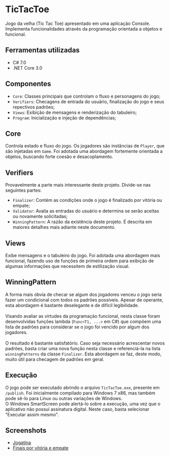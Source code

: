 # TicTacToe

Jogo da velha (Tic Tac Toe) apresentado em uma aplicação Console. Implementa funcionalidades através da programação orientada a objetos e funcional.

## Ferramentas utilizadas
- C# 7.0
- .NET Core 3.0

## Componentes
- `Core`: Classes principais que controlam o fluxo e personagens do jogo;
- `Verifiers`: Checagens de entrada do usuário, finalização do jogo e seus repectivos padrões;
- `Views`: Exibição de mensagens e renderização do tabuleiro;
- `Program`: Inicialização e injeção de dependências;

## Core
Controla estado e fluxo do jogo. Os jogadores são instâncias de `Player`, que são injetadas em `Game`. Foi adotada uma abordagem fortemente orientada a objetos, buscando forte coesão e desacoplamento.

## Verifiers
Provavelmente a parte mais interessante deste projeto. Divide-se nas seguintes partes: <br />
- `Finalizer`: Contém as condições onde o jogo é finalizado por vitória ou empate; <br />
- `Validator`: Avalia as entradas do usuário e determina se serão aceitas ou novamente solicitadas; <br />
- `WinningPattern`: A razão da existência deste projeto. É descrita em maiores detalhes mais adiante neste documento.

## Views
Exibe mensagens e o tabuleiro do jogo. Foi adotada uma abordagem mais funcional, fazendo uso de funções de primeira ordem para exibição de algumas informações que necessitem de estilização visual.

## WinningPattern
A forma mais óbvia de checar se algum dos jogadores venceu o jogo seria fazer um condicional com todos os padrões possíveis. Apesar de operante, esta abordagem é bastante deselegante e de difícil legibilidade. <br /><br />
Visando avaliar as virtudes da programação funcional, nesta classe foram desenvolvidas funções lambda (`Func<T1, ...>` em C#) que compõem uma lista de padrões para considerar se o jogo foi vencido por algum dos jogadores. <br /><br />
O resultado é bastante satisfatório. Caso seja necessário acrescentar novos padrões, basta criar uma nova função nesta classe e referenciá-la na lista `winningPatterns` da classe `Finalizer`. Esta abordagem se faz, deste modo, muito útil para checagem de padrões em geral.

## Execução
O jogo pode ser executado abrindo o arquivo `TicTacToe.exe`, presente em `/publish`. Foi inicialmente compilado para Windows 7 x86, mas também pode sê-lo para Linux ou outras variações de Windows.<br>
O Windows SmartScreen pode alertá-lo sobre a execução, uma vez que o aplicativo não possui assinatura digital. Neste caso, basta selecionar "Executar assim mesmo".

## Screenshots
* [Jogatina](https://raw.githubusercontent.com/marcomvidal/TicTacToe/master/screenshot_turnos.png)
* [Finais por vitória e empate](https://raw.githubusercontent.com/marcomvidal/TicTacToe/master/screenshot_gameover.png)

